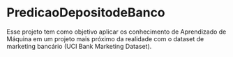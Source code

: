 # PredicaoDepositodeBanco
Esse projeto tem como objetivo aplicar os conhecimento de Aprendizado de Máquina em um projeto mais próximo da realidade com o dataset de marketing bancário (UCI Bank Marketing Dataset). 

